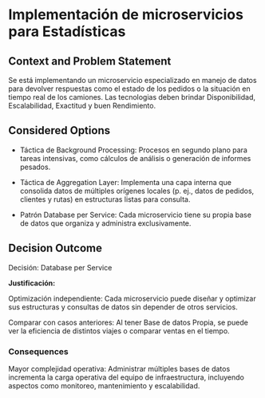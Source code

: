 # Implementación de microservicios para Estadísticas

## Context and Problem Statement

Se está implementando un microservicio especializado en manejo de datos para devolver respuestas como el estado de los pedidos o la situación en tiempo real de los camiones. Las tecnologias deben brindar Disponibilidad, Escalabilidad, Exactitud y  buen Rendimiento.

## Considered Options

* Táctica de Background Processing: Procesos en segundo plano para tareas intensivas, como cálculos de análisis o generación de informes pesados.

* Táctica de Aggregation Layer: Implementa una capa interna que consolida datos de múltiples orígenes locales (p. ej., datos de pedidos, clientes y rutas) en estructuras listas para consulta.

* Patrón Database per Service: Cada microservicio tiene su propia base de datos que organiza y administra exclusivamente.


## Decision Outcome

Decisión: Database per Service

**Justificación:**

Optimización independiente:
Cada microservicio puede diseñar y optimizar sus estructuras y consultas de datos sin depender de otros servicios.


Comparar con casos anteriores: Al tener Base de datos Propia, se puede ver la eficiencia de distintos viajes o comparar ventas en el tiempo.



### **Consequences**

Mayor complejidad operativa:
Administrar múltiples bases de datos incrementa la carga operativa del equipo de infraestructura, incluyendo aspectos como monitoreo, mantenimiento y escalabilidad.